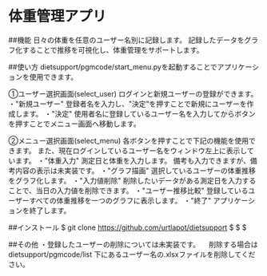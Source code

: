 # 体重管理アプリ

##機能
日々の体重を任意のユーザー名別に記録します。
記録したデータをグラフ化することで推移を可視化し、体重管理をサポートします。

##使い方
dietsupport/pgmcode/start_menu.pyを起動することでアプリケーションを使用できます。

①ユーザー選択画面(select_user)
ログインと新規ユーザーの登録ができます。
・"新規ユーザー"
	登録者名を入力し、"決定"を押すことで新規にユーザーを作成します。
・"決定"
	使用者名に登録しているユーザー名を入力してからボタンを押すことでメニュー画面へ移動します。

②メニュー選択画面(select_menu)
各ボタンを押すことで下記の機能を使用できます。
また、現在ログインしているユーザー名をウィンドウ左上に表示しています。
・"体重入力"
	測定日と体重を入力します。
	備考も入力できますが、備考内容の表示は未実装です。
・"グラフ描画"
	選択しているユーザーの体重推移をグラフ化します。
・"入力値削除"
	削除したいデータがある測定日を入力することで、当日の入力値を削除できます。
・"ユーザー推移比較"
	登録しているユーザーすべての体重推移を一つのグラフに表示します。
・"終了"
	アプリケーションを終了します。



##インストール
$ git clone https://github.com/urtlapot/dietsupport
$ 
$
$


##その他
・登録したユーザーの削除については未実装です。
　削除する場合は dietsupport/pgmcode/list 下にあるユーザー名の.xlsxファイルを削除してください。

